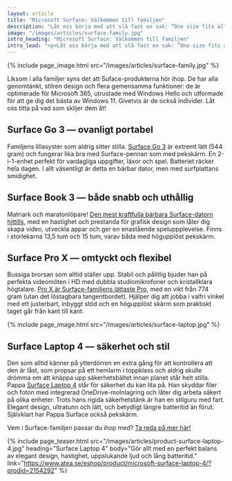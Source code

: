 ```yaml
---
layout: article
title: "Microsoft Surface: Välkommen till familjen"
description: "Låt oss börja med att slå fast en sak: ”One size fits all” är rent hittepå. Tröjor, tofflor eller teknik — ingenting passar för alla. Därför finns Surface. En familj av produkter, där vi alla kan hitta precis vad vi behöver. Oavsett behov och önskemål."
image: "/images/articles/surface-family.jpg"
intro_heading: "Microsoft Surface: Välkommen till familjen"
intro_lead: "<p>Låt oss börja med att slå fast en sak: ”One size fits all” är rent hittepå. Tröjor, tofflor eller teknik — ingenting passar för alla. Därför finns Surface. En familj av produkter, där vi alla kan hitta precis vad vi behöver. Oavsett behov och önskemål.</p>"
---
```

{%
  include page_image.html
  src="/images/articles/surface-family.jpg"
%}

Liksom i alla familjer syns det att Suface-produkterna hör ihop. De har alla genomtänkt, stilren design och flera gemensamma funktioner: de är optimerade för Microsoft 365, utrustade med Windows Hello och utformade för att ge dig det bästa av Windows 11. Givetvis är de också individer. Låt oss titta på vad som skiljer dem åt!

## Surface Go 3 — ovanligt portabel

Familjens lillasyster som aldrig sitter stilla. [Surface Go 3](https://www.atea.se/eshop/product/ms-srfc-go3-10-5in-i3-8-128-w10-nd/?prodid=2223131) är extremt lätt (544 gram) och fungerar lika bra med Surface-pennan som med pekskärm. En 2-i-1-enhet perfekt för vardagliga uppgifter, läxor och spel. Batteriet räcker hela dagen. I allt väsentligt är detta en bärbar dator, men med surfplattans smidighet.

## Surface Book 3 — både snabb och uthållig

Matriark och maratonlöpare! [Den mest kraftfulla bärbara Surface-datorn hittills](https://www.atea.se/eshop/product/microsoft-surface-book-3/?prodid=2062479), med en hastighet och prestanda för grafisk design som låter dig skapa video, utveckla appar och ger en enastående speluppplevelse. Finns i storlekarna 13,5 tum och 15 tum, varav båda med högupplöst pekskärm.

## Surface Pro X — omtyckt och flexibel

Bussiga brorsan som alltid ställer upp. Stabil och pålitlig bjuder han på perfekta videomöten i HD med dubbla studiomikrofoner och kristallklara högtalare. [Pro X är Surface-familjens lättaste Pro](https://www.atea.se/eshop/product/microsoft-surface-pro-x/?prodid=2104650), med en vikt från 774 gram (utan det löstagbara tangentbordet). Hjälper dig att jobba i valfri vinkel med ett justerbart, inbyggt stöd och en högupplöst skärm som praktiskt taget går från kant till kant.

{%
  include page_image.html
  src="/images/articles/surface-laptop.jpg"
%}

## Surface Laptop 4 — säkerhet och stil

Den som alltid känner på ytterdörren en extra gång för att kontrollera att den är låst, som propsar på ett hemlarm i toppklass och aldrig skulle drömma om att knäppa upp säkerhetsbältet innan planet står helt stilla. Pappa [Surface Laptop 4](https://www.atea.se/eshop/product/microsoft-surface-laptop-4/?prodid=2154292) står för säkerhet du kan lita på. Han skyddar filer och foton med integrerad OneDrive-molnlagring och låter dig arbeta säkert på olika enheter. Trots hans rigida säkerhetstänk är han en stilguru med fart. Elegant design, ultratunn och lätt, och betydligt längre batteritid än förut. Självklart har Pappa Surface också pekskärm.

Vem i Surface-familjen passar du ihop med? [Ta reda på mer här!](https://www.atea.se/eshop/campaigns/group-microsoft/surface-familjen)

{%
  include page_teaser.html
  src="/images/articles/product-surface-laptop-4.jpg"
  heading="Surface Laptop 4"
  body="Gör allt med en perfekt balans av elegant design, hastighet, uppslukande ljud och lång batteritid."
  link="https://www.atea.se/eshop/product/microsoft-surface-laptop-4/?prodid=2154292"
%}